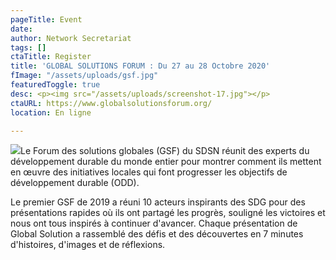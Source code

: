 ```yaml
---
pageTitle: Event
date: 
author: Network Secretariat
tags: []
ctaTitle: Register
title: 'GLOBAL SOLUTIONS FORUM : Du 27 au 28 Octobre 2020'
fImage: "/assets/uploads/gsf.jpg"
featuredToggle: true
desc: <p><img src="/assets/uploads/screenshot-17.jpg"></p>
ctaURL: https://www.globalsolutionsforum.org/
location: En ligne

---
```

![](/assets/uploads/screenshot-18.png)Le Forum des solutions globales (GSF) du SDSN réunit des experts du développement durable du monde entier pour montrer comment ils mettent en œuvre des initiatives locales qui font progresser les objectifs de développement durable (ODD).

Le premier GSF de 2019 a réuni 10 acteurs inspirants des SDG pour des présentations rapides où ils ont partagé les progrès, souligné les victoires et nous ont tous inspirés à continuer d'avancer. Chaque présentation de Global Solution a rassemblé des défis et des découvertes en 7 minutes d'histoires, d'images et de réflexions.